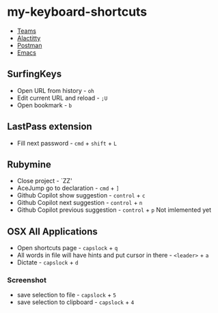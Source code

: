 # my-keyboard-shortcuts
- [Teams](teams.md)
- [Alactitty](alacritty.md)
- [Postman](postman.md)
- [Emacs](emacs.md)


## SurfingKeys
- Open URL from history - `oh`
- Edit current URL and reload - `;U`
- Open bookmark - `b`

## LastPass extension
- Fill next password - `cmd` + `shift` + `L`

## Rubymine
- Close project - `ZZ'
- AceJump go to declaration - `cmd` + `]`
- Github Copilot show suggestion - `control` + `c`
- Github Copilot next suggestion - `control` + `n`
- Github Copilot previous suggestion - `control` + `p` Not imlemented yet


## OSX All Applications
- Open shortcuts page - `capslock` + `q`
- All words in file will have hints and put cursor in there - `<leader>` + `a`
- Dictate - `capslock` + `d`

### Screenshot
- save selection to file - `capslock` + `5`
- save selection to clipboard - `capslock` + `4`


